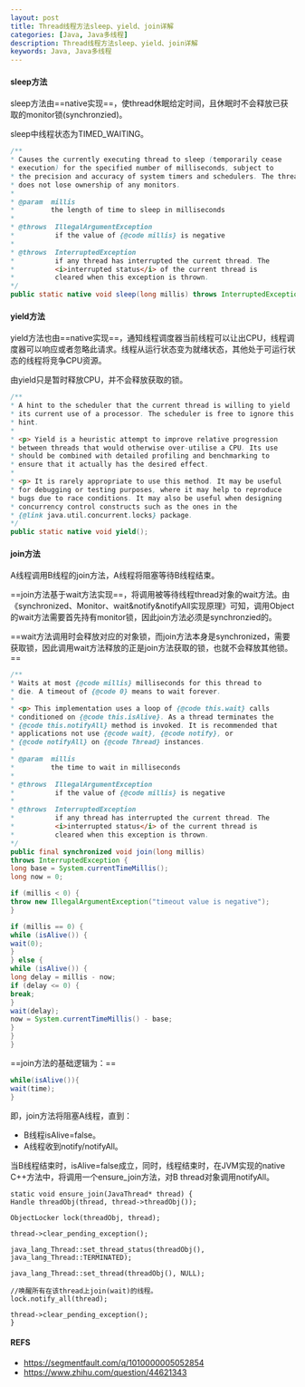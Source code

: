 ```yaml
---
layout: post
title: Thread线程方法sleep、yield、join详解
categories: [Java, Java多线程]
description: Thread线程方法sleep、yield、join详解
keywords: Java, Java多线程
---
```

#### sleep方法

sleep方法由==native实现==，使thread休眠给定时间，且休眠时不会释放已获取的monitor锁(synchronzied)。

sleep中线程状态为TIMED_WAITING。

```java
/**
* Causes the currently executing thread to sleep (temporarily cease
* execution) for the specified number of milliseconds, subject to
* the precision and accuracy of system timers and schedulers. The thread
* does not lose ownership of any monitors.
*
* @param  millis
*         the length of time to sleep in milliseconds
*
* @throws  IllegalArgumentException
*          if the value of {@code millis} is negative
*
* @throws  InterruptedException
*          if any thread has interrupted the current thread. The
*          <i>interrupted status</i> of the current thread is
*          cleared when this exception is thrown.
*/
public static native void sleep(long millis) throws InterruptedException;
```


#### yield方法

yield方法也由==native实现==，通知线程调度器当前线程可以让出CPU，线程调度器可以响应或者忽略此请求。线程从运行状态变为就绪状态，其他处于可运行状态的线程将竞争CPU资源。


由yield只是暂时释放CPU，并不会释放获取的锁。

```java
/**
* A hint to the scheduler that the current thread is willing to yield
* its current use of a processor. The scheduler is free to ignore this
* hint.
*
* <p> Yield is a heuristic attempt to improve relative progression
* between threads that would otherwise over-utilise a CPU. Its use
* should be combined with detailed profiling and benchmarking to
* ensure that it actually has the desired effect.
*
* <p> It is rarely appropriate to use this method. It may be useful
* for debugging or testing purposes, where it may help to reproduce
* bugs due to race conditions. It may also be useful when designing
* concurrency control constructs such as the ones in the
* {@link java.util.concurrent.locks} package.
*/
public static native void yield();
```

#### join方法

A线程调用B线程的join方法，A线程将阻塞等待B线程结束。

==join方法基于wait方法实现==，将调用被等待线程thread对象的wait方法。由《synchronized、Monitor、wait&notify&notifyAll实现原理》可知，调用Object的wait方法需要首先持有monitor锁，因此join方法必须是synchronzied的。

==wait方法调用时会释放对应的对象锁，而join方法本身是synchronized，需要获取锁，因此调用wait方法释放的正是join方法获取的锁，也就不会释放其他锁。==

```java
/**
* Waits at most {@code millis} milliseconds for this thread to
* die. A timeout of {@code 0} means to wait forever.
*
* <p> This implementation uses a loop of {@code this.wait} calls
* conditioned on {@code this.isAlive}. As a thread terminates the
* {@code this.notifyAll} method is invoked. It is recommended that
* applications not use {@code wait}, {@code notify}, or
* {@code notifyAll} on {@code Thread} instances.
*
* @param  millis
*         the time to wait in milliseconds
*
* @throws  IllegalArgumentException
*          if the value of {@code millis} is negative
*
* @throws  InterruptedException
*          if any thread has interrupted the current thread. The
*          <i>interrupted status</i> of the current thread is
*          cleared when this exception is thrown.
*/
public final synchronized void join(long millis)
throws InterruptedException {
long base = System.currentTimeMillis();
long now = 0;

if (millis < 0) {
throw new IllegalArgumentException("timeout value is negative");
}

if (millis == 0) {
while (isAlive()) {
wait(0);
}
} else {
while (isAlive()) {
long delay = millis - now;
if (delay <= 0) {
break;
}
wait(delay);
now = System.currentTimeMillis() - base;
}
}
}
```

==join方法的基础逻辑为：==
```java
while(isAlive()){
wait(time);
}
```
即，join方法将阻塞A线程，直到：
- B线程isAlive=false。
- A线程收到notify/notifyAll。

当B线程结束时，isAlive=false成立，同时，线程结束时，在JVM实现的native C++方法中，将调用一个ensure_join方法，对B thread对象调用notifyAll。

```
static void ensure_join(JavaThread* thread) {
Handle threadObj(thread, thread->threadObj());

ObjectLocker lock(threadObj, thread);

thread->clear_pending_exception();

java_lang_Thread::set_thread_status(threadObj(), java_lang_Thread::TERMINATED);

java_lang_Thread::set_thread(threadObj(), NULL);

//唤醒所有在该thread上join(wait)的线程。
lock.notify_all(thread);

thread->clear_pending_exception();
}
```

#### REFS

- https://segmentfault.com/q/1010000005052854
- https://www.zhihu.com/question/44621343
